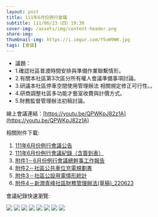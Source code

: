 ```yaml
---
layout: post
title: 111年6月份例行會議
subtitle: 111/06/23（四）19:30
cover-img: /assets/img/content-header.png
share-img: 
thumbnail-img: https://i.imgur.com/Y5xW9WK.jpg
tags: [會議]
---
```


- 議題：
- 1.確認社區普渡時間安排與準備作業聯繫情形。
- 2.有關本社區第3次區分所有權人會議準備事項討論。
- 3.研議本社區停車空間使用管理辦法 相關規定修正可行性。。
- 4.研商調整社區多功能才藝室收費與計價方式。
- 5.財務監督管理辦法初稿討論。

線上會議連結：[https://youtu.be/QPWKpJ82z1A](https://youtu.be/QPWKpJ82z1A)

相關附件下載:

1. [111年6月份例行會議公告](../assets/post/20220623/111年6月份例行會議公告.pdf)
2. [111年6月份例行會議紀錄（含簽到表）](../assets/post/20220623/111年6月份例行會議紀錄（含簽到表）.pdf)
4. [附件1－6月份例行會議總幹事工作報告](../assets/post/20220623/附件1－6月份例行會議總幹事工作報告.pdf)
5. [附件2－社區公共車位充電規劃書](../assets/post/20220623/附件2－社區公共車位充電規劃書.pdf)
6. [附件3－社區公設用電情形統計](../assets/post/20220623/附件3－社區公設用電情形統計.pdf)
6. [附件4－新潤青峰社區財務管理辦法(草稿)_220623](../assets/post/20220623/附件4－新潤青峰社區財務管理辦法(草稿)_220623.pdf)

會議紀錄快速瀏覽:

![](../assets/post/20220623/meeting-minutes-01.png)
![](../assets/post/20220623/meeting-minutes-02.png)
![](../assets/post/20220623/meeting-minutes-03.png)
![](../assets/post/20220623/meeting-minutes-04.png)
![](../assets/post/20220623/meeting-minutes-05.png)
![](../assets/post/20220623/meeting-minutes-06.png)
![](../assets/post/20220623/meeting-minutes-07.png)
![](../assets/post/20220623/meeting-minutes-08.png)
